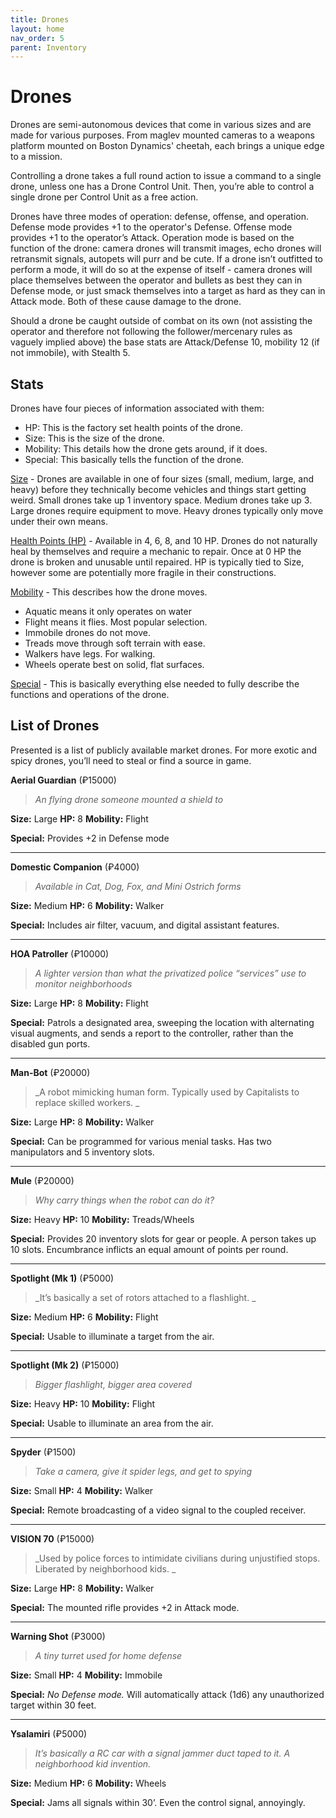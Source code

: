 ```yaml
---
title: Drones
layout: home
nav_order: 5
parent: Inventory
---
```


# **Drones**

Drones are semi-autonomous devices that come in various sizes and are made for various purposes. From maglev mounted cameras to a weapons platform mounted on Boston Dynamics' cheetah, each brings a unique edge to a mission.

Controlling a drone takes a full round action to issue a command to a single drone, unless one has a Drone Control Unit. Then, you’re able to control a single drone per Control Unit as a free action.

Drones have three modes of operation: defense, offense, and operation. Defense mode provides +1 to the operator's Defense. Offense mode provides +1 to the operator’s Attack. Operation mode is based on the function of the drone: camera drones will transmit images, echo drones will retransmit signals, autopets will purr and be cute. If a drone isn’t outfitted to perform a mode, it will do so at the expense of itself - camera drones will place themselves between the operator and bullets as best they can in Defense mode, or just smack themselves into a target as hard as they can in Attack mode. Both of these cause damage to the drone. 

Should a drone be caught outside of combat on its own (not assisting the operator and therefore not following the follower/mercenary rules as vaguely implied above) the base stats are Attack/Defense 10, mobility 12 (if not immobile), with Stealth 5. 


## **Stats**

Drones have four pieces of information associated with them:



* HP: This is the factory set health points of the drone. 
* Size: This is the size of the drone. 
* Mobility: This details how the drone gets around, if it does. 
* Special: This basically tells the function of the drone. 

<span style="text-decoration:underline;">Size</span> - Drones are available in one of four sizes (small, medium, large, and heavy) before they technically become vehicles and things start getting weird. Small drones take up 1 inventory space. Medium drones take up 3. Large drones require equipment to move. Heavy drones typically only move under their own means. 

<span style="text-decoration:underline;">Health Points (HP)</span> - Available in 4, 6, 8, and 10 HP. Drones do not naturally heal by themselves and require a mechanic to repair. Once at 0 HP the drone is broken and unusable until repaired. HP is typically tied to Size, however some are potentially more fragile in their constructions. 

<span style="text-decoration:underline;">Mobility</span> - This describes how the drone moves. 



* Aquatic means it only operates on water
* Flight means it flies. Most popular selection.
* Immobile drones do not move.  
* Treads move through soft terrain with ease. 
* Walkers have legs. For walking. 
* Wheels operate best on solid, flat surfaces. 

<span style="text-decoration:underline;">Special</span> - This is basically everything else needed to fully describe the functions and operations of the drone. 


## **List of Drones**

Presented is a list of publicly available market drones. For more exotic and spicy drones, you’ll need to steal or find a source in game. 

**Aerial Guardian** (₽15000)

>_An flying drone someone mounted a shield to_

**Size:** Large  **HP:** 8  **Mobility:** Flight

**Special:** Provides +2 in Defense mode

-----

**Domestic Companion** (₽4000)

>_Available in Cat, Dog, Fox, and Mini Ostrich forms_

**Size:** Medium  **HP:**  6  **Mobility:** Walker

**Special:** Includes air filter, vacuum, and digital assistant features. 

-----

**HOA Patroller** (₽10000)

>_A lighter version than what the privatized police “services” use to monitor neighborhoods_

**Size:** Large  **HP:** 8  **Mobility:** Flight

**Special:** Patrols a designated area, sweeping the location with alternating visual augments, and sends a report to the controller, rather than the disabled gun ports.

-----

**Man-Bot** (₽20000)

>_A robot mimicking human form. Typically used by Capitalists to replace skilled workers. _

**Size:** Large  **HP:** 8  **Mobility:** Walker

**Special:** Can be programmed for various menial tasks. Has two manipulators and 5 inventory slots. 

-----

**Mule** (₽20000)

>_Why carry things when the robot can do it?_

**Size:** Heavy  **HP:** 10  **Mobility:** Treads/Wheels

**Special:** Provides 20 inventory slots for gear or people. A person takes up 10 slots. Encumbrance inflicts an equal amount of points per round. 

-----

**Spotlight (Mk 1)** (₽5000)

>_It’s basically a set of rotors attached to a flashlight. _

**Size:** Medium  **HP:** 6  **Mobility:** Flight

**Special:** Usable to illuminate a target from the air. 

-----

**Spotlight (Mk 2)** (₽15000)

>_Bigger flashlight, bigger area covered_ 

**Size:** Heavy  **HP:** 10  **Mobility:** Flight

**Special:** Usable to illuminate an area from the air. 

-----

**Spyder** (₽1500)

>_Take a camera, give it spider legs, and get to spying_

**Size:** Small  **HP:** 4  **Mobility:** Walker

**Special:** Remote broadcasting of a video signal to the coupled receiver. 

-----

**VISION 70** (₽15000)

>_Used by police forces to intimidate civilians during unjustified stops. Liberated by neighborhood kids. _

**Size:** Large  **HP:** 8  **Mobility:** Walker

**Special:** The mounted rifle provides +2 in Attack mode. 

-----

**Warning Shot** (₽3000)

>_A tiny turret used for home defense_

**Size:** Small  **HP:** 4  **Mobility:** Immobile

**Special:** _No Defense mode._ Will automatically attack (1d6) any unauthorized target within 30 feet. 

-----

**Ysalamiri** (₽5000)

>_It’s basically a RC car with a signal jammer duct taped to it. A neighborhood kid invention._

**Size:** Medium  **HP:** 6  **Mobility:** Wheels

**Special:** Jams all signals within 30’. Even the control signal, annoyingly.
